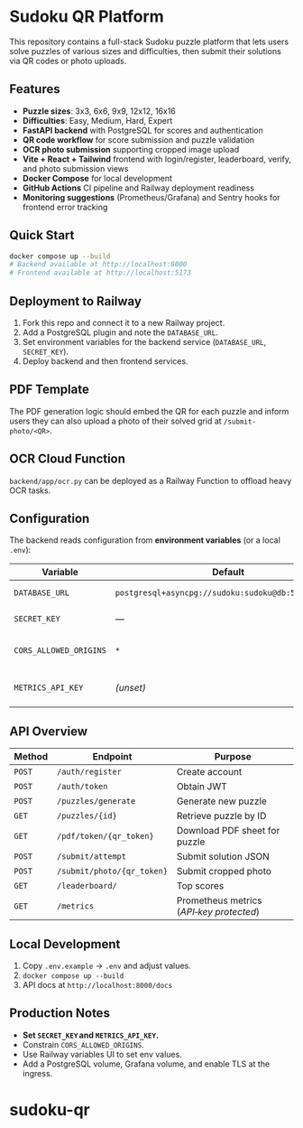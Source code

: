 
# Sudoku QR Platform

This repository contains a full-stack Sudoku puzzle platform that lets users solve puzzles of various sizes
and difficulties, then submit their solutions via QR codes or photo uploads.

## Features
- **Puzzle sizes**: 3x3, 6x6, 9x9, 12x12, 16x16
- **Difficulties**: Easy, Medium, Hard, Expert
- **FastAPI backend** with PostgreSQL for scores and authentication
- **QR code workflow** for score submission and puzzle validation
- **OCR photo submission** supporting cropped image upload
- **Vite + React + Tailwind** frontend with login/register, leaderboard, verify, and photo submission views
- **Docker Compose** for local development
- **GitHub Actions** CI pipeline and Railway deployment readiness
- **Monitoring suggestions** (Prometheus/Grafana) and Sentry hooks for frontend error tracking

## Quick Start

```bash
docker compose up --build
# Backend available at http://localhost:8000
# Frontend available at http://localhost:5173
```

## Deployment to Railway
1. Fork this repo and connect it to a new Railway project.
2. Add a PostgreSQL plugin and note the `DATABASE_URL`.
3. Set environment variables for the backend service (`DATABASE_URL`, `SECRET_KEY`).
4. Deploy backend and then frontend services.

## PDF Template
The PDF generation logic should embed the QR for each puzzle and inform users they can also upload a
photo of their solved grid at `/submit-photo/<QR>`.

## OCR Cloud Function
`backend/app/ocr.py` can be deployed as a Railway Function to offload heavy OCR tasks.


## Configuration

The backend reads configuration from **environment variables** (or a local `.env`):

| Variable | Default | Description |
|----------|---------|-------------|
| `DATABASE_URL` | `postgresql+asyncpg://sudoku:sudoku@db:5432/sudoku` | PostgreSQL connection string |
| `SECRET_KEY` | — | JWT signing key (**set in prod**) |
| `CORS_ALLOWED_ORIGINS` | `*` | Comma‑separated list of origins for CORS |
| `METRICS_API_KEY` | *(unset)* | If set, `/metrics` requires `X‑API‑Key` header |

## API Overview

| Method | Endpoint | Purpose |
|--------|----------|---------|
| `POST` | `/auth/register` | Create account |
| `POST` | `/auth/token` | Obtain JWT |
| `POST` | `/puzzles/generate` | Generate new puzzle |
| `GET`  | `/puzzles/{id}` | Retrieve puzzle by ID |
| `GET`  | `/pdf/token/{qr_token}` | Download PDF sheet for puzzle |
| `POST` | `/submit/attempt` | Submit solution JSON |
| `POST` | `/submit/photo/{qr_token}` | Submit cropped photo |
| `GET`  | `/leaderboard/` | Top scores |
| `GET`  | `/metrics` | Prometheus metrics (*API‑key protected*) |

## Local Development

1. Copy `.env.example` → `.env` and adjust values.  
2. `docker compose up --build`  
3. API docs at `http://localhost:8000/docs`

## Production Notes

* **Set `SECRET_KEY` and `METRICS_API_KEY`.**  
* Constrain `CORS_ALLOWED_ORIGINS`.  
* Use Railway variables UI to set env values.  
* Add a PostgreSQL volume, Grafana volume, and enable TLS at the ingress.
# sudoku-qr
